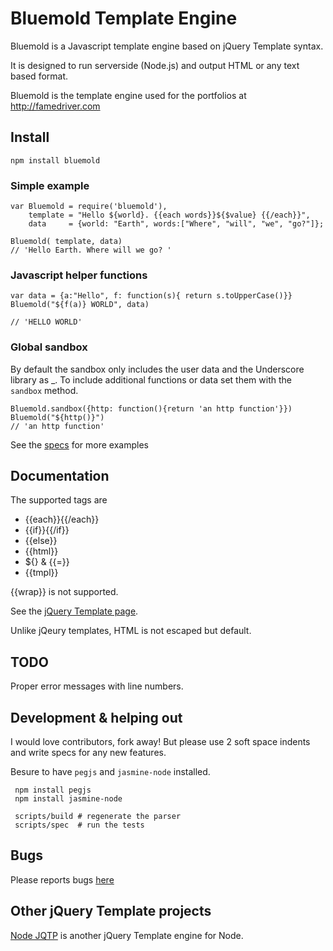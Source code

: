 # Bluemold Template Engine

Bluemold is a Javascript template engine based on jQuery Template syntax.

It is designed to run serverside (Node.js) and output HTML or any text based format.

Bluemold is the template engine used for the portfolios at http://famedriver.com

## Install
    npm install bluemold

### Simple example
    var Bluemold = require('bluemold'),
        template = "Hello ${world}. {{each words}}${$value} {{/each}}",
        data     = {world: "Earth", words:["Where", "will", "we", "go?"]};

    Bluemold( template, data)
    // 'Hello Earth. Where will we go? '

### Javascript helper functions
    var data = {a:"Hello", f: function(s){ return s.toUpperCase()}}
    Bluemold("${f(a)} WORLD", data)

    // 'HELLO WORLD'

### Global sandbox
By default the sandbox only includes the user data and the Underscore library as \_. To include additional functions or data set them with the `sandbox` method.

    Bluemold.sandbox({http: function(){return 'an http function'}})
    Bluemold("${http()}")
    // 'an http function'


See the [specs]("https://github.com/jweir/Bluemold/tree/master/spec") for more examples

## Documentation
The supported tags are

* {{each}}{{/each}}
* {{if}}{{/if}}
* {{else}}
* {{html}}
* ${} & {{=}}
* {{tmpl}}

{{wrap}} is not supported.

See the [jQuery Template page](http://api.jquery.com/category/plugins/templates/).

Unlike jQeury templates, HTML is not escaped but default.

## TODO

Proper error messages with line numbers.

## Development & helping out

I would love contributors, fork away! But please use 2 soft space indents and write specs for any new features.

Besure to have `pegjs` and `jasmine-node` installed.   

     npm install pegjs
     npm install jasmine-node

     scripts/build # regenerate the parser
     scripts/spec  # run the tests 

## Bugs

Please reports bugs [here](https://github.com/jweir/Bluemold/issues)

## Other jQuery Template projects

[Node JQTP](https://github.com/kof/node-jqtpl) is another jQuery Template engine for Node.
